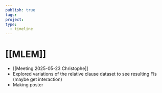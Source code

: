 ```yaml
---
publish: true
tags: 
project: 
type:
  - timeline
---
```

# [[MLEM]]
- [[Meeting 2025-05-23 Christophe]]
- Explored variations of the relative clause dataset to see resulting FIs (maybe get interaction)
- Making poster